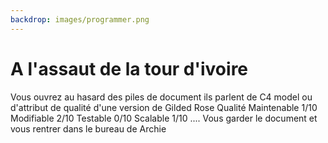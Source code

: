 ```yaml
---
backdrop: images/programmer.png
---
```


# A l'assaut de la tour d'ivoire

Vous ouvrez au hasard des piles de document ils parlent de C4 model ou d'attribut de qualité d'une version de Gilded Rose Qualité 
Maintenable 1/10
Modifiable 2/10
Testable 0/10
Scalable 1/10
....
Vous garder le document et vous rentrer dans le bureau de Archie

<Page url="/assaut-tour-ivoire/131" instructions="" action="Frapper et entrer" condition="none" />
